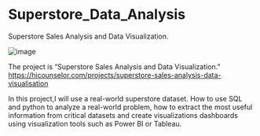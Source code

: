 # Superstore_Data_Analysis
Superstore Sales Analysis and Data Visualization.

![image](https://user-images.githubusercontent.com/127890237/225110449-3904ca65-ff3e-4646-a839-237db4e1249f.png)

The project is “Superstore Sales Analysis and Data Visualization.” https://hicounselor.com/projects/superstore-sales-analysis-data-visualisation

In this project,I will use a real-world superstore dataset. How to use SQL and python to analyze a real-world problem, how to extract the most useful information from critical datasets and create visualizations dashboards using visualization tools such as Power BI or Tableau.
